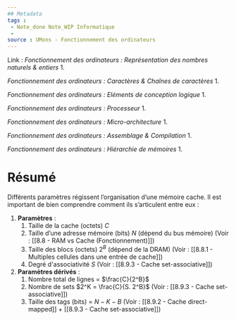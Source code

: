 ```yaml
---
## Metadata
tags : 
 - Note_done Note_WIP Informatique
 - 
source : UMons - Fonctionnement des ordinateurs
---
```


Link :
_Fonctionnement des ordinateurs : Représentation des nombres naturels & entiers_
1.

_Fonctionnement des ordinateurs : Caractères & Chaînes de caractères_
1.

_Fonctionnement des ordinateurs : Eléments de conception logique_
1.

_Fonctionnement des ordinateurs : Processeur_
1.

_Fonctionnement des ordinateurs : Micro-architecture_
1.

_Fonctionnement des ordinateurs : Assemblage & Compilation_
1.

_Fonctionnement des ordinateurs : Hiérarchie de mémoires_
1.

# Résumé
Différents paramètres régissent l’organisation d’une mémoire cache. Il est important de bien comprendre comment ils s’articulent entre eux :
1. **Paramètres** :
	1. Taille de la cache (octets) $C$ 
	2. Taille d’une adresse mémoire (bits) $N$ (dépend du bus mémoire)
	(Voir : [[8.8 - RAM vs Cache (Fonctionnement)]])
	4. Taille des blocs (octets) $2^B$ (dépend de la DRAM)
	(Voir : [[8.8.1 - Multiples cellules dans une entrée de cache]])
	4. Degré d'associativité $S$ 
	(Voir : [[8.9.3 - Cache set-associative]])
2. **Paramètres dérivés** :
	1. Nombre total de lignes = $\frac{C}{2^B}$ 
	2. Nombre de sets $2^K = \frac{C}{S. 2^B}$ 
	(Voir : [[8.9.3 - Cache set-associative]])
	4. Taille des tags (bits) = $N-K-B$ 
	(Voir : [[8.9.2 - Cache direct-mapped]] + [[8.9.3 - Cache set-associative]])